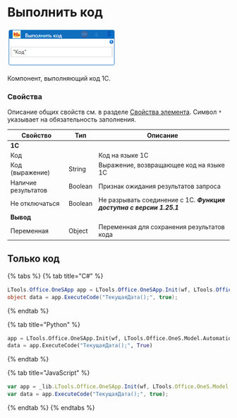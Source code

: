 # Выполнить код

![](<../../../.gitbook/assets/image (20).png>)

Компонент, выполняющий код 1С.

### Свойства

Описание общих свойств см. в разделе [Свойства элемента](https://docs.primo-rpa.ru/primo-rpa/primo-studio/process/elements#svoistva-elementa). Символ `*` указывает на обязательность заполнения.

| Свойство    | Тип                                      | Описание                             |
| ----------- | ---------------------------------------- | ------------------------------------
| **1С**  |  |
| Код                 |         | Код на языке 1С                            |
| Код (выражение)     | String  | Выражение, возвращающее код на языке 1С    |
| Наличие результатов | Boolean | Признак ожидания результатов запроса       |
|Не отключаться       |Boolean | Не разрывать соединение с 1C. ***Функция доступна с версии 1.25.1***|
|**Вывод**|           | |
| Переменная          | Object  | Переменная для сохранения результатов кода |




## Только код


{% tabs %}
{% tab title="C#" %}
```csharp
LTools.Office.OneSApp app = LTools.Office.OneSApp.Init(wf, LTools.Office.OneS.Model.AutomationTypes.V83, "server", "db_path", "login", "password");
object data = app.ExecuteCode("ТекущаяДата();", true);
```
{% endtab %}

{% tab title="Python" %}
```python
app = LTools.Office.OneSApp.Init(wf, LTools.Office.OneS.Model.AutomationTypes.V83, "server", "db_path", "login", "password")
data = app.ExecuteCode("ТекущаяДата();", True)
```
{% endtab %}

{% tab title="JavaScript" %}
```javascript
var app = _lib.LTools.Office.OneSApp.Init(wf, LTools.Office.OneS.Model.AutomationTypes.V83, "server", "db_path", "login", "password");
var data = app.ExecuteCode("ТекущаяДата();", true);
```
{% endtab %}
{% endtabs %}
